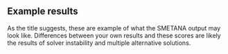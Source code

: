 ## Example results

As the title suggests, these are example of what the SMETANA output may look like.
Differences between your own results and these scores are likely the results of solver instability and multiple alternative solutions.

